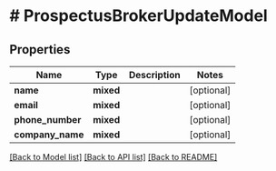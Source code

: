 # # ProspectusBrokerUpdateModel

## Properties

Name | Type | Description | Notes
------------ | ------------- | ------------- | -------------
**name** | **mixed** |  | [optional]
**email** | **mixed** |  | [optional]
**phone_number** | **mixed** |  | [optional]
**company_name** | **mixed** |  | [optional]

[[Back to Model list]](../../README.md#models) [[Back to API list]](../../README.md#endpoints) [[Back to README]](../../README.md)
